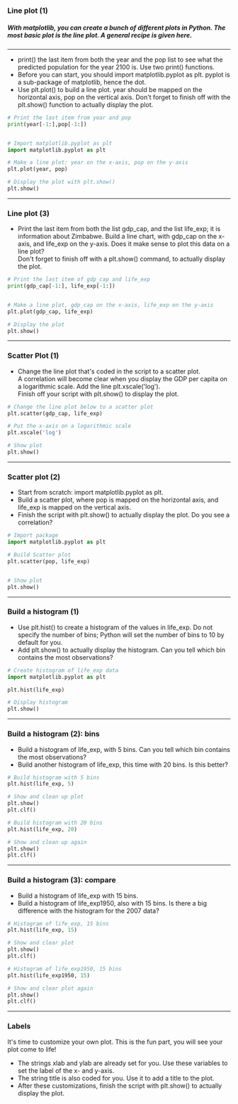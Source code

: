 ### Line plot (1)
   
##### With matplotlib, you can create a bunch of different plots in Python. The most basic plot is the line plot. A general recipe is given here.
---
* print() the last item from both the year and the pop list to see what the predicted population for the year 2100 is. Use two print() functions.
* Before you can start, you should import matplotlib.pyplot as plt. pyplot is a sub-package of matplotlib, hence the dot.
* Use plt.plot() to build a line plot. year should be mapped on the horizontal axis, pop on the vertical axis. Don't forget to finish off with the plt.show() function to actually display the plot.
```python
# Print the last item from year and pop
print(year[-1:],pop[-1:])


# Import matplotlib.pyplot as plt
import matplotlib.pyplot as plt

# Make a line plot: year on the x-axis, pop on the y-axis
plt.plot(year, pop)

# Display the plot with plt.show()
plt.show()
```
---
### Line plot (3)
* Print the last item from both the list gdp_cap, and the list life_exp; it is information about Zimbabwe.
Build a line chart, with gdp_cap on the x-axis, and life_exp on the y-axis. Does it make sense to plot this data on a line plot?  
Don't forget to finish off with a plt.show() command, to actually display the plot.
```python
# Print the last item of gdp_cap and life_exp
print(gdp_cap[-1:], life_exp[-1:])


# Make a line plot, gdp_cap on the x-axis, life_exp on the y-axis
plt.plot(gdp_cap, life_exp)

# Display the plot
plt.show()

```
---
### Scatter Plot (1)
* Change the line plot that's coded in the script to a scatter plot.  
A correlation will become clear when you display the GDP per capita on a logarithmic scale. Add the line plt.xscale('log').  
Finish off your script with plt.show() to display the plot.
```python
# Change the line plot below to a scatter plot
plt.scatter(gdp_cap, life_exp)

# Put the x-axis on a logarithmic scale
plt.xscale('log')

# Show plot
plt.show()
```
---
### Scatter plot (2)
* Start from scratch: import matplotlib.pyplot as plt.
* Build a scatter plot, where pop is mapped on the horizontal axis, and life_exp is mapped on the vertical axis.
* Finish the script with plt.show() to actually display the plot. Do you see a correlation?
```python
# Import package
import matplotlib.pyplot as plt

# Build Scatter plot
plt.scatter(pop, life_exp)


# Show plot
plt.show()
```
---
### Build a histogram (1)
* Use plt.hist() to create a histogram of the values in life_exp. Do not specify the number of bins; Python will set the number of bins to 10 by default for you.
* Add plt.show() to actually display the histogram. Can you tell which bin contains the most observations?
```python
# Create histogram of life_exp data
import matplotlib.pyplot as plt

plt.hist(life_exp)

# Display histogram
plt.show()
```
---
### Build a histogram (2): bins
* Build a histogram of life_exp, with 5 bins. Can you tell which bin contains the most observations?
* Build another histogram of life_exp, this time with 20 bins. Is this better?
```python
# Build histogram with 5 bins
plt.hist(life_exp, 5)

# Show and clean up plot
plt.show()
plt.clf()

# Build histogram with 20 bins
plt.hist(life_exp, 20)

# Show and clean up again
plt.show()
plt.clf()
```
---
### Build a histogram (3): compare
* Build a histogram of life_exp with 15 bins.
* Build a histogram of life_exp1950, also with 15 bins. Is there a big difference with the histogram for the 2007 data?
```python
# Histogram of life_exp, 15 bins
plt.hist(life_exp, 15)

# Show and clear plot
plt.show()
plt.clf()

# Histogram of life_exp1950, 15 bins
plt.hist(life_exp1950, 15)

# Show and clear plot again
plt.show()
plt.clf()
````
---
### Labels  
It's time to customize your own plot. This is the fun part, you will see your plot come to life!
* The strings xlab and ylab are already set for you. Use these variables to set the label of the x- and y-axis.
* The string title is also coded for you. Use it to add a title to the plot.
* After these customizations, finish the script with plt.show() to actually display the plot.
